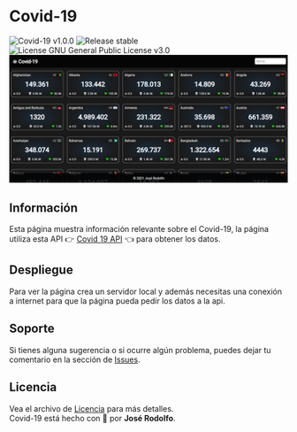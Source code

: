 # Covid-19
![Covid-19 v1.0.0](https://img.shields.io/badge/Covid--19-v1.0.0-brightgreen)
![Release stable](https://img.shields.io/badge/Release-stable-brightgreen)
![License GNU General Public License v3.0](https://img.shields.io/badge/License-GNU%20General%20Public%20License%20v3.0-blue)
![Covid-19](https://github.com/jric2002/covid-19/blob/master/.images/covid-19-statistics.png)

## Información
Esta página muestra información relevante sobre el Covid-19, la página utiliza esta API 👉 [Covid 19 API](https://covid19api.com/) 👈 para obtener los datos.

## Despliegue
Para ver la página crea un servidor local y además necesitas una conexión a internet para que la página pueda pedir los datos a la api.

## Soporte
Si tienes alguna sugerencia o si ocurre algún problema, puedes dejar tu comentario en la sección de [Issues](https://github.com/jric2002/covid-19/issues).

## Licencia
Vea el archivo de [Licencia](https://github.com/jric2002/covid-19/blob/master/LICENSE) para más detalles.  
Covid-19 está hecho con 💙 por **José Rodolfo**.